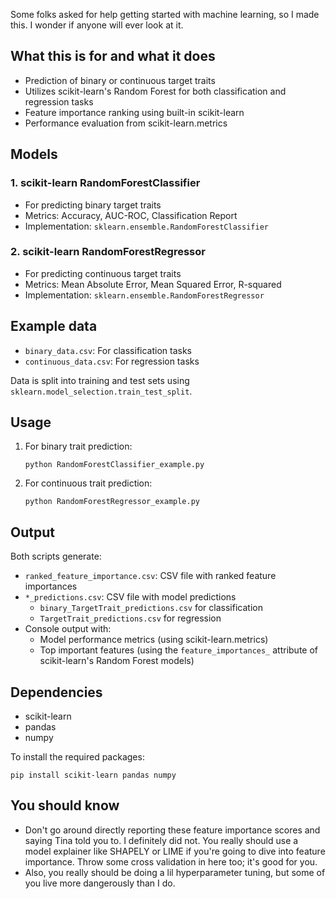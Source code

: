 Some folks asked for help getting started with machine learning, so I made this. I wonder if anyone will ever look at it.

## What this is for and what it does
- Prediction of binary or continuous target traits
- Utilizes scikit-learn's Random Forest for both classification and regression tasks
- Feature importance ranking using built-in scikit-learn
- Performance evaluation from scikit-learn.metrics

## Models

### 1. scikit-learn RandomForestClassifier
- For predicting binary target traits
- Metrics: Accuracy, AUC-ROC, Classification Report
- Implementation: `sklearn.ensemble.RandomForestClassifier`

### 2. scikit-learn RandomForestRegressor
- For predicting continuous target traits
- Metrics: Mean Absolute Error, Mean Squared Error, R-squared
- Implementation: `sklearn.ensemble.RandomForestRegressor`

## Example data

- `binary_data.csv`: For classification tasks
- `continuous_data.csv`: For regression tasks

Data is split into training and test sets using `sklearn.model_selection.train_test_split`.

## Usage

1. For binary trait prediction:
   ```
   python RandomForestClassifier_example.py
   ```

2. For continuous trait prediction:
   ```
   python RandomForestRegressor_example.py
   ```

## Output

Both scripts generate:
- `ranked_feature_importance.csv`: CSV file with ranked feature importances
- `*_predictions.csv`: CSV file with model predictions
  - `binary_TargetTrait_predictions.csv` for classification
  - `TargetTrait_predictions.csv` for regression
- Console output with:
  - Model performance metrics (using scikit-learn.metrics)
  - Top important features (using the `feature_importances_` attribute of scikit-learn's Random Forest models)

## Dependencies

- scikit-learn
- pandas
- numpy

To install the required packages:
```
pip install scikit-learn pandas numpy
```

## You should know

- Don't go around directly reporting these feature importance scores and saying Tina told you to. I definitely did not. You really should use a model explainer like SHAPELY or LIME if you're going to dive into feature importance. Throw some cross validation in here too; it's good for you. 
- Also, you really should be doing a lil hyperparameter tuning, but some of you live more dangerously than I do.
